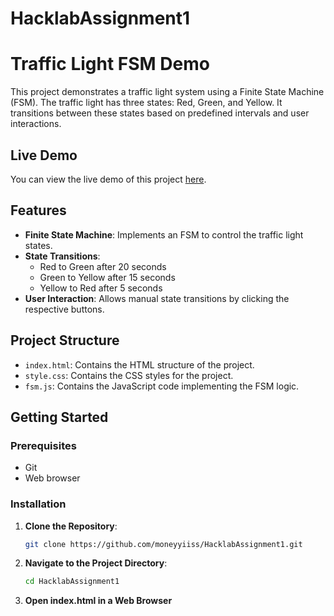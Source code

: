 ﻿# HacklabAssignment1

# Traffic Light FSM Demo

This project demonstrates a traffic light system using a Finite State Machine (FSM). The traffic light has three states: Red, Green, and Yellow. It transitions between these states based on predefined intervals and user interactions.

## Live Demo

You can view the live demo of this project [here](https://moneyyiiss.github.io/HacklabAssignment1/).

## Features

- **Finite State Machine**: Implements an FSM to control the traffic light states.
- **State Transitions**: 
  - Red to Green after 20 seconds
  - Green to Yellow after 15 seconds
  - Yellow to Red after 5 seconds
- **User Interaction**: Allows manual state transitions by clicking the respective buttons.

## Project Structure

- `index.html`: Contains the HTML structure of the project.
- `style.css`: Contains the CSS styles for the project.
- `fsm.js`: Contains the JavaScript code implementing the FSM logic.

## Getting Started

### Prerequisites

- Git
- Web browser

### Installation

1. **Clone the Repository**:
   ```bash
   git clone https://github.com/moneyyiiss/HacklabAssignment1.git

2. **Navigate to the Project Directory**:
   ```bash
   cd HacklabAssignment1

3. **Open index.html in a Web Browser**



   
